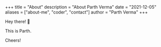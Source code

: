 +++
title = "About"
description = "About Parth Verma"
date = "2021-12-05"
aliases = ["about-me", "coder", "contact"]
author = "Parth Verma"
+++

Hey there! 👋

This is Parth.

Cheers! 